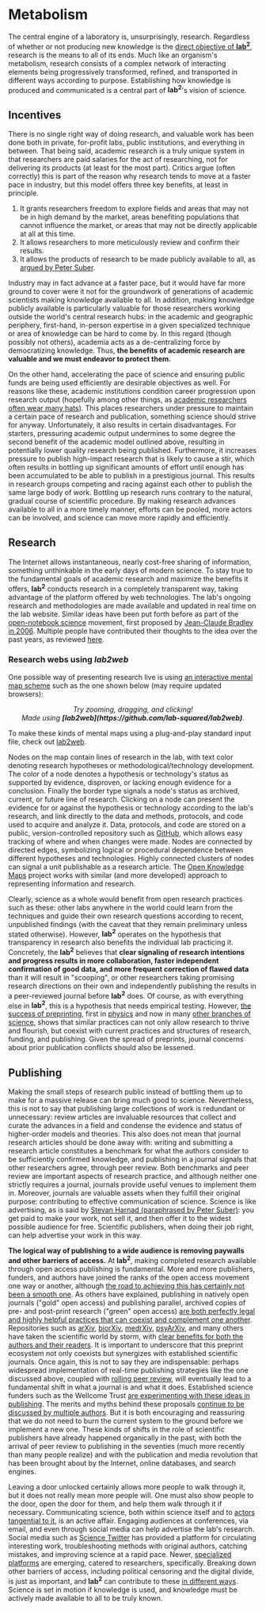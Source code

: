 # Metabolism

The central engine of a laboratory is, unsurprisingly, research. Regardless of whether or not producing new knowledge is the [direct objective of **lab<sup>2</sup>**](philosophy.md), research is the means to all of its ends. Much like an organism's metabolism, research consists of a complex network of interacting elements being progressively transformed, refined, and transported in different ways according to purpose. Establishing how knowledge is produced and communicated is a central part of **lab<sup>2</sup>**'s vision of science.

## Incentives

There is no single right way of doing research, and valuable work has been done both in private, for-profit labs, public institutions, and everything in between. That being said, academic research is a truly unique system in that researchers are paid salaries for the act of researching, not for delivering its products (at least for the most part). Critics argue (often correctly) this is part of the reason why research tends to move at a faster pace in industry, but this model offers three key benefits, at least in principle.

1. It grants researchers freedom to explore fields and areas that may not be in high demand by the market, areas benefiting populations that cannot influence the market, or areas that may not be directly applicable at all at this time.
2. It allows researchers to more meticulously review and confirm their results.
3. It allows the products of research to be made publicly available to all, as [argued by Peter Suber](https://openaccesseks.mitpress.mit.edu/).

Industry may in fact advance at a faster pace, but it would have far more ground to cover were it not for the groundwork of generations of academic scientists making knowledge available to all. In addition, making knowledge publicly available is particularly valuable for those researchers working outside the world's central research hubs: in the academic and geographic periphery, first-hand, in-person expertise in a given specialized technique or area of knowledge can be hard to come by. In this regard (though possibly not others), academia acts as a de-centralizing force by democratizing knowledge. Thus, **the benefits of academic research are valuable and we must endeavor to protect them.**

On the other hand, accelerating the pace of science and ensuring public funds are being used efficiently are desirable objectives as well. For reasons like these, academic institutions condition career progression upon research output (hopefully among other things, as [academic researchers often wear many hats](growth.md)). This places researchers under pressure to maintain a certain pace of research and publication, something science should strive for anyway. Unfortunately, it also results in certain disadvantages. For starters, pressuring academic output undermines to some degree the second benefit of the academic model outlined above, resulting in potentially lower quality research being published. Furthermore, it increases pressure to publish high-impact research that is likely to cause a stir, which often results in bottling up significant amounts of effort until enough has been accumulated to be able to publish in a prestigious journal. This results in research groups competing and racing against each other to publish the same large body of work. Bottling up research runs contrary to the natural, gradual course of scientific procedure. By making research advances available to all in a more timely manner, efforts can be pooled, more actors can be involved, and science can move more rapidly and efficiently.

## Research

The Internet allows instantaneous, nearly cost-free sharing of information, something unthinkable in the early days of modern science. To stay true to the fundamental goals of academic research and maximize the benefits it offers, **lab<sup>2</sup>** conducts research in a completely transparent way, taking advantage of the platform offered by web technologies. The lab's ongoing research and methodologies are made available and updated in real time on the lab website. Similar ideas have been put forth before as part of the [open-notebook science](https://openlabnotebooks.org/) movement, first proposed by [Jean-Claude Bradley in 2006](http://drexel-coas-elearning.blogspot.com/2006/09/open-notebook-science.html). Multiple people have contributed their thoughts to the idea over the past years, as reviewed [here](https://openlabnotebooks.org/about/).

### Research webs using _**lab2web**_
One possible way of presenting research live is using [an interactive mental map scheme](https://github.com/lab-squared/lab2web) such as the one shown below (may require updated browsers):

<script src="https://d3js.org/d3.v3.min.js" charset="utf-8"></script>
<script type="text/javascript" src="../jsnetworkx_lab2web.js"></script>
<div id="lab2web"></div>
<script type="text/javascript" src="../lab2web.js"></script>
<script type="text/javascript">
  lab2web('../sample_input.txt','../lab2webStyle.css', 'lab2web','rect',true,null,500,true);
</script>
<center><i>Try zooming, dragging, and clicking!<br>Made using <b>[lab2web](https://github.com/lab-squared/lab2web)</b></i>.</center>

To make these kinds of mental maps using a plug-and-play standard input file, check out [lab2web](https://github.com/lab-squared/lab2web).

Nodes on the map contain lines of research in the lab, with text color denoting research hypotheses or methodological/technology development. The color of a node denotes a hypothesis or technology's status as supported by evidence, disproven, or lacking enough evidence for a conclusion. Finally the border type signals a node's status as archived, current, or future line of research. Clicking on a node can present the evidence for or against the hypothesis or technology according to the lab's research, and link directly to the data and methods, protocols, and code used to acquire and analyze it. Data, protocols, and code are stored on a public, version-controlled repository such as [GitHub](https://github.com/), which allows easy tracking of where and when changes were made. Nodes are connected by directed edges, symbolizing logical or procedural dependence between different hypotheses and technologies. Highly connected clusters of nodes can signal a unit publishable as a research article. The [Open Knowledge Maps](https://openknowledgemaps.org/index) project works with similar (and more developed) approach to representing information and research.

Clearly, science as a whole would benefit from open research practices such as these: other labs anywhere in the world could learn from the techniques and guide their own research questions according to recent, unpublished findings (with the caveat that they remain preliminary unless stated otherwise). However, **lab<sup>2</sup>** operates on the hypothesis that transparency in research also benefits the individual lab practicing it. Concretely, the **lab<sup>2</sup>** believes that **clear signaling of research intentions and progress results in more collaboration, faster independent confirmation of good data, and more frequent correction of flawed data** than it will result in "scooping", or other researchers taking promising research directions on their own and independently publishing the results in a peer-reviewed journal before **lab<sup>2</sup>** does. Of course, as with everything else in **lab<sup>2</sup>**, this is a hypothesis that needs empirical testing. However, [the success of preprinting](https://www.biorxiv.org/content/10.1101/673665v1), first in [physics](https://openaccesseks.mitpress.mit.edu/pub/abbd2v1a) and now in many [other branches of science](https://dx.doi.org/10.7554/eLife.45133), shows that similar practices can not only allow research to thrive and flourish, but coexist with current practices and structures of research, funding, and publishing. Given the spread of preprints, journal concerns about prior publication conflicts should also be lessened.

## Publishing

Making the small steps of research public instead of bottling them up to make for a massive release can bring much good to science. Nevertheless, this is not to say that publishing large collections of work is redundant or unnecessary: review articles are invaluable resources that collect and curate the advances in a field and condense the evidence and status of higher-order models and theories. This also does not mean that journal research articles should be done away with: writing and submitting a research article constitutes a benchmark for what the authors consider to be sufficiently confirmed knowledge, and publishing in a journal signals that other researchers agree, through peer review. Both benchmarks and peer review are important aspects of research practice, and although neither one strictly requires a journal, journals provide useful venues to implement them in. Moreover, journals are valuable assets when they fulfill their original purpose: contributing to effective communication of science. Science is like advertising, as is said by [Stevan Harnad (paraphrased by Peter Suber)](https://openaccesseks.mitpress.mit.edu/pub/6y6fc8k5): you get paid to make your work, not sell it, and then offer it to the widest possible audience for free. Scientific publishers, when doing their job right, can help advertise your work in this way.

**The logical way of publishing to a wide audience is removing paywalls and other barriers of access.** At **lab<sup>2</sup>**, making completed research available through open access publishing is fundamental. More and more publishers, funders, and authors have joined the ranks of the open access movement one way or another, although [the road to achieving this has certainly not been a smooth one](https://openaccesseks.mitpress.mit.edu). As others have explained, publishing in natively open journals ("gold" open access) and publishing parallel, archived copies of pre- and post-print research ("green" open access) [are both perfectly legal and highly helpful practices that can coexist and complement one another](https://openaccesseks.mitpress.mit.edu/pub/9i5oj5l9). Repositories such as [arXiv](https://www.arxiv.org/), [biorXiv](https://www.biorxiv.org/), [medrXiv](https://www.medrxiv.org/), [psyArXiv](https://www.psyArXiv.com/), and many others have taken the scientific world by storm, with [clear benefits for both the authors and their readers](https://www.biorxiv.org/content/10.1101/673665v1). It is important to underscore that this preprint ecosystem not only coexists but synergizes with established scientific journals. Once again, this is not to say they are indispensable: perhaps widespread implementation of real-time publishing strategies like the one discussed above, coupled with [rolling peer review](https://asapbio.org/peer-review), will eventually lead to a fundamental shift in what a journal is and what it does. Established science funders such as the Wellcome Trust [are experimenting with these ideas in publishing](https://wellcomeopenresearch.org/about). The merits and myths behind these proposals [continue to be discussed by multiple authors](https://doi.org/10.3390/publications7020034). But it is both encouraging and reassuring that we do not need to burn the current system to the ground before we implement a new one. These kinds of shifts in the role of scientific publishers have already happened organically in the past, with both the arrival of peer review to publishing in the seventies (much more recently than many people realize) and with the publication and media revolution that has been brought about by the Internet, online databases, and search engines.

Leaving a door unlocked certainly allows more people to walk through it, but it does not really mean more people will. One must also show people to the door, open the door for them, and help them walk through it if necessary. Communicating science, both within science itself and to [actors tangential to it](ecology.md), is an active affair. Engaging audiences at conferences, via email, and even through social media can help advertise the lab's research. Social media such as [Science Twitter](https://pubs.acs.org/doi/10.1021/acscentsci.9b01273) has provided a platform for circulating interesting work, troubleshooting methods with original authors, catching mistakes, and improving science at a rapid pace. Newer, [specialized platforms](https://researchnow.researchhub.com/) are emerging, catered to researchers, specifically. Breaking down other barriers of access, including political censoring and the digital divide, is just as important, and **lab<sup>2</sup>** can contribute to these [in different ways](ecology.md). Science is set in motion if knowledge is used, and knowledge must be actively made available to all to be truly known.
